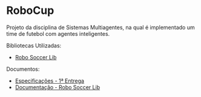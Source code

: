 # RoboCup

Projeto da disciplina de Sistemas Multiagentes, na qual é implementado um time de futebol com agentes inteligentes.

Bibliotecas Utilizadas:
  * [Robo Soccer Lib](https://bitbucket.org/brunohpmarques/robosoccerlib)

Documentos:
  * [Especificações - 1ª Entrega](https://github.com/fabioafreitas/RoboCup/blob/master/Documenta%C3%A7%C3%A3o%20-%201%C2%AA%20Entrega%20Projeto.pdf)
  * [Documentação - Robo Soccer Lib](https://github.com/fabioafreitas/RoboCup/blob/master/Documenta%C3%A7%C3%A3o%20-%20RoboSoccerLib%202D.pdf)
  

